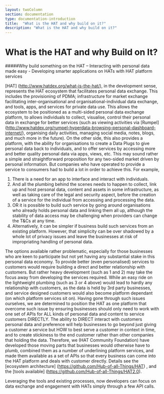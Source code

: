 ```yaml
---
layout: twoColumn
section: documentation
type: documentation-introduction
title:  "What is the HAT and why build on it?"
description: "What is the HAT and why build on it?"
---
```


# What is the HAT and why Build on It?


#####Why build something on the HAT – Interacting with personal data made easy - Developing smarter applications on HATs with HAT platform services

[HAT] (http://www.hatdex.org/what-is-the-hat/), in the development sense, represents the HAT ecosystem that facilitates personal data exchange. This includes the provisioning of PDMA; infrastructure for market exchange facilitating inter-organisational and organisational-individual data exchange, and tools, apps, and services for private data use. This allows the ecosystem to be positioned as a multi-sided personal data exchange platform, to allows individuals to collect, visualise, control their personal data in exchange for better services (such as viewing activities via [Rumpel] (http://www.hatdex.org/rumpel-hyperdata-browsing-personal-dashboard-internet/), organising daily activities, managing social media, notes, blogs, and much more in the future). On the other side, this also provides a platform, with the ability for organisations to create a Data Plugs to give personal data back to individuals, and to offer services by accessing more and better quality personal data via apps, views, etc. 
This may sound rather a simple and straightforward proposition for any two-sided market driven by personal information. But companies who have operated to provide a service to consumers had to build a lot in order to achieve this. For example, 
1.	There is a need for an app to interface and interact with individuals. 
2.	And all the plumbing behind the scenes needs to happen to collect, link up and host personal data, content and assets in some infrastructure, as well as taking care of the legal and security aspect, before the creation of a service for the individual from accessing and processing the data. 
3.	OR it is possible to build such service by going around organisations who already holds personal data and linking them all up, although the stability of data access may be challenging when providers can change the T&Cs at any time. 
4.	Alternatively, it can be simpler if business build such services from an existing platform. However, that simplicity can be over shadowed by a whole lot of privacy issues and leave the businesses at risk of impropriating handling of personal data. 

The options available rather problematic, especially for those businesses who are keen to participate but not yet having any substantial stake in this personal data economy. To provide better (even personalised) services to customers would require building a direct and better relationship with customers. But rather heavy development (such as 1 and 2) may take the focus away from developing the services required. While an easy ride on the lightweight plumbing (such as 3 or 4 above) would lead to hardly any relationship with customers, as the data is held by 3rd party businesses, and service designed customers would also become platform dependant (on which platform services sit on).
Having gone through such issues ourselves, we are determined to position the HAT as one platform that overcome such issue by ensuring businesses should only need to work with one set of APIs for ALL kinds of personal data and content to service customers DIRECTLY. The ability to DIRECT interact with customers personal data and preference will help businesses to go beyond just giving a customer a service but HOW to best serve a customer in context in time, and to create stickiness to the end customer rather than other companies that holding the data.
Therefore, we (HAT Community Foundation) have developed those moving parts that businesses would otherwise have to plumb, combined them as a number of underlining platform services, and made them available as a set of APIs so that every business can come into the HAT platform and deals with customer directly.  Details see the [ecosystem architecture] (https://github.com/Hub-of-all-Things/HAT) , and the [tools available] (https://github.com/Hub-of-all-Things/HAT2.0).

Leveraging the tools and existing processes, now developers can focus on data exchange and engagement with HATs simply through a few API calls.

